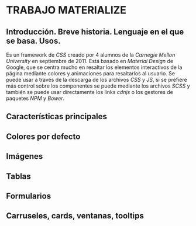 # TRABAJO MATERIALIZE

## Introducción. Breve historia. Lenguaje en el que se basa. Usos.
Es un framework de _CSS_ creado por 4 alumnos de la  _Carnegie Mellon University_ en septiembre de 2011. Está basado en _Material Design_ de Google, que se centra mucho en resaltar los elementos interactivos de la página mediante colores y animaciones para resaltarlos al usuario.
Se puede usar a través de la descarga de los archivos _CSS_ y _JS_, si se prefiere más control sobre los componentes se puede mediante los archivos _SCSS_ y también se puede usar directamente los links _cdnjs_ o los gestores de paquetes _NPM_ y _Bower_.


## Características principales

## Colores por defecto

## Imágenes

## Tablas

## Formularios

## Carruseles, cards, ventanas, tooltips

